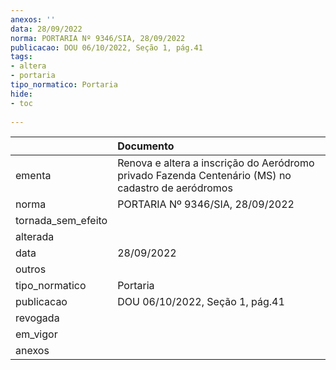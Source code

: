```yaml
---
anexos: ''
data: 28/09/2022
norma: PORTARIA Nº 9346/SIA, 28/09/2022
publicacao: DOU 06/10/2022, Seção 1, pág.41
tags:
- altera
- portaria
tipo_normatico: Portaria
hide: 
- toc 
 
---
```


|                    | Documento                                                                                          |
|:-------------------|:---------------------------------------------------------------------------------------------------|
| ementa             | Renova e altera a inscrição do Aeródromo privado Fazenda Centenário (MS) no cadastro de aeródromos |
| norma              | PORTARIA Nº 9346/SIA, 28/09/2022                                                                   |
| tornada_sem_efeito |                                                                                                    |
| alterada           |                                                                                                    |
| data               | 28/09/2022                                                                                         |
| outros             |                                                                                                    |
| tipo_normatico     | Portaria                                                                                           |
| publicacao         | DOU 06/10/2022, Seção 1, pág.41                                                                    |
| revogada           |                                                                                                    |
| em_vigor           |                                                                                                    |
| anexos             |                                                                                                    |